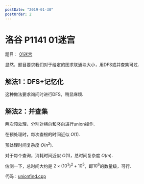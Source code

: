 ```yaml
---
postDate: "2019-01-30"
postOrder: 2
---
```


# 洛谷 P1141 01迷宫

题目： [01迷宫](https://www.luogu.org/problemnew/show/P1141)

显然，题目要求我们对于给定的图求联通块大小，用DFS或并查集可过.

## 解法1：DFS+记忆化

这种做法要求询问时进行DFS，稍显麻烦.

## 解法2：并查集

两次预处理，分别对横向和竖向进行union操作.

在预处理时，每次查根的时间近似 $O(1)$.

预处理时间复杂度 $O(n^2)$.

对于每个查询，消耗时间近似 $O(1)$，总时间复杂度 $O(m)$.

估测一下，总时间大约是 $2 \times (10^3) ^ 2 + 10^5$，即$10^6$的数量级，可行.

代码：[unionfind.cpp](./unionfind.cpp)
